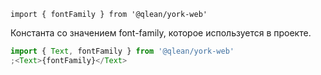 `import { fontFamily } from '@qlean/york-web'`

Константа со значением font-family, которое используется в проекте.

```js
import { Text, fontFamily } from '@qlean/york-web'
;<Text>{fontFamily}</Text>
```
